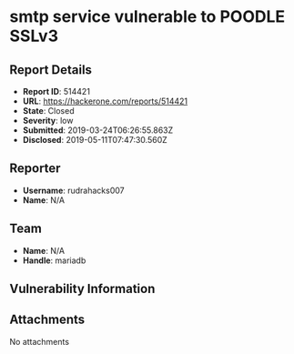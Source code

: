 # smtp service vulnerable to POODLE SSLv3

## Report Details
- **Report ID**: 514421
- **URL**: https://hackerone.com/reports/514421
- **State**: Closed
- **Severity**: low
- **Submitted**: 2019-03-24T06:26:55.863Z
- **Disclosed**: 2019-05-11T07:47:30.560Z

## Reporter
- **Username**: rudrahacks007
- **Name**: N/A

## Team
- **Name**: N/A
- **Handle**: mariadb

## Vulnerability Information


## Attachments
No attachments
